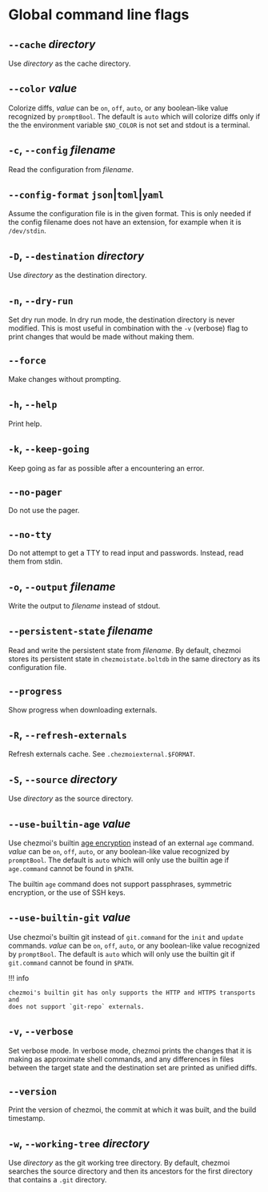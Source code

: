 # Global command line flags

## `--cache` *directory*

Use *directory* as the cache directory.

## `--color` *value*

Colorize diffs, *value* can be `on`, `off`, `auto`, or any boolean-like value
recognized by `promptBool`. The default is `auto` which will colorize diffs only
if the the environment variable `$NO_COLOR` is not set and stdout is a terminal.

## `-c`, `--config` *filename*

Read the configuration from *filename*.

## `--config-format` `json`|`toml`|`yaml`

Assume the configuration file is in the given format. This is only needed if
the config filename does not have an extension, for example when it is
`/dev/stdin`.

## `-D`, `--destination` *directory*

Use *directory* as the destination directory.

## `-n`, `--dry-run`

Set dry run mode. In dry run mode, the destination directory is never modified.
This is most useful in combination with the `-v` (verbose) flag to print
changes that would be made without making them.

## `--force`

Make changes without prompting.

## `-h`, `--help`

Print help.

## `-k`, `--keep-going`

Keep going as far as possible after a encountering an error.

## `--no-pager`

Do not use the pager.

## `--no-tty`

Do not attempt to get a TTY to read input and passwords. Instead, read them
from stdin.

## `-o`, `--output` *filename*

Write the output to *filename* instead of stdout.

## `--persistent-state` *filename*

Read and write the persistent state from *filename*. By default, chezmoi stores
its persistent state in `chezmoistate.boltdb` in the same directory as its
configuration file.

## `--progress`

Show progress when downloading externals.

## `-R`, `--refresh-externals`

Refresh externals cache. See `.chezmoiexternal.$FORMAT`.

## `-S`, `--source` *directory*

Use *directory* as the source directory.

## `--use-builtin-age` *value*

Use chezmoi's builtin [age encryption](https://age-encryption.org) instead of an
external `age` command. *value* can be `on`, `off`, `auto`, or any boolean-like
value recognized by `promptBool`. The default is `auto` which will only use the
builtin age if `age.command` cannot be found in `$PATH`.

The builtin `age` command does not support passphrases, symmetric encryption,
or the use of SSH keys.

## `--use-builtin-git` *value*

Use chezmoi's builtin git instead of `git.command` for the `init` and `update`
commands. *value* can be `on`, `off`, `auto`, or any boolean-like value
recognized by `promptBool`. The default is `auto` which will only use the
builtin git if `git.command` cannot be found in `$PATH`.

!!! info

    chezmoi's builtin git has only supports the HTTP and HTTPS transports and
    does not support `git-repo` externals.

## `-v`, `--verbose`

Set verbose mode. In verbose mode, chezmoi prints the changes that it is making
as approximate shell commands, and any differences in files between the target
state and the destination set are printed as unified diffs.

## `--version`

Print the version of chezmoi, the commit at which it was built, and the build
timestamp.

## `-w`, `--working-tree` *directory*

Use *directory* as the git working tree directory. By default, chezmoi searches
the source directory and then its ancestors for the first directory that
contains a `.git` directory.

